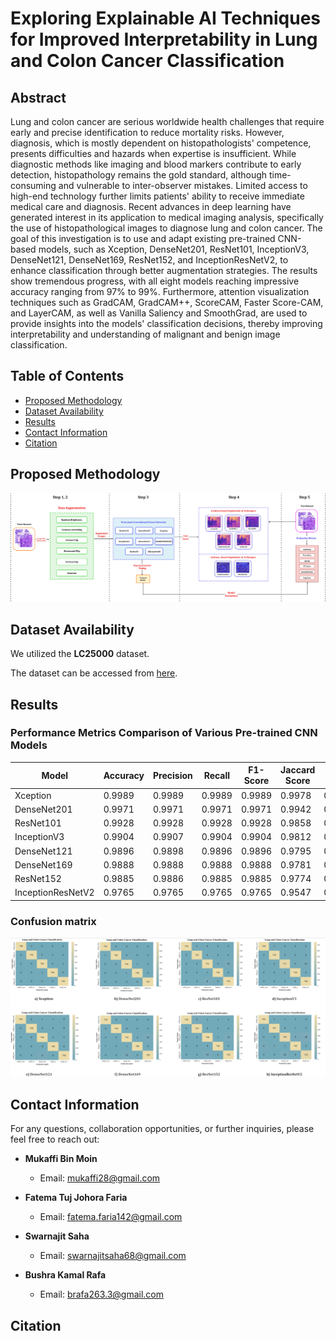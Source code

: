 # Exploring Explainable AI Techniques for Improved Interpretability in Lung and Colon Cancer Classification
## Abstract
Lung and colon cancer are serious worldwide health challenges that require early and precise identification to reduce mortality risks. However, diagnosis, which is mostly dependent on histopathologists' competence, presents difficulties and hazards when expertise is insufficient. While diagnostic methods like imaging and blood markers contribute to early detection, histopathology remains the gold standard, although time-consuming and vulnerable to inter-observer mistakes. Limited access to high-end technology further limits patients' ability to receive immediate medical care and diagnosis. Recent advances in deep learning have generated interest in its application to medical imaging analysis, specifically the use of histopathological images to diagnose lung and colon cancer. The goal of this investigation is to use and adapt existing pre-trained CNN-based models, such as Xception, DenseNet201, ResNet101, InceptionV3, DenseNet121, DenseNet169, ResNet152, and InceptionResNetV2, to enhance classification through better augmentation strategies. The results show tremendous progress, with all eight models reaching impressive accuracy ranging from 97% to 99%. Furthermore, attention visualization techniques such as GradCAM, GradCAM++, ScoreCAM, Faster Score-CAM, and LayerCAM, as well as Vanilla Saliency and SmoothGrad, are used to provide insights into the models' classification decisions, thereby improving interpretability and understanding of malignant and benign image classification.


## Table of Contents
- [Proposed Methodology](#experimental-methodology)
- [Dataset Availability](#dataset-availability)
- [Results](#results)
- [Contact Information](#contact-information)
- [Citation](#citation)


## Proposed Methodology
![Methodology](lung_page-0001.jpg)

    
## Dataset Availability

We utilized the **LC25000** dataset.
<!--, which comprises 25,000 color pictures of lung and colon tissues classified into five categories: colon cancer, benign colonic tissue, lung adenocarcinoma, lung squamous cell carcinoma, and benign lung tissue. Each class consists of 5,000 images cropped to 768 by 768 pixels. The collection is divided into colon and lung image sets in accordance with HIPAA compliance guidelines. It's instrumental in developing diagnostic tools for lung and colon cancers, driving progress in medical imaging research.-->

The dataset can be accessed from [here](https://www.kaggle.com/datasets/xilezhu/lc25000).




## Results
### Performance Metrics Comparison of Various Pre-trained CNN Models
| Model             | Accuracy | Precision | Recall | F1-Score | Jaccard Score | Log Loss |
|-------------------|----------|-----------|--------|----------|---------------|----------|
| Xception          | 0.9989   | 0.9989    | 0.9989 | 0.9989   | 0.9978        | 0.0384   |
| DenseNet201       | 0.9971   | 0.9971    | 0.9971 | 0.9971   | 0.9942        | 0.1057   |
| ResNet101         | 0.9928   | 0.9928    | 0.9928 | 0.9928   | 0.9858        | 0.2595   |
| InceptionV3       | 0.9904   | 0.9907    | 0.9904 | 0.9904   | 0.9812        | 0.3460   |
| DenseNet121       | 0.9896   | 0.9898    | 0.9896 | 0.9896   | 0.9795        | 0.3749   |
| DenseNet169       | 0.9888   | 0.9888    | 0.9888 | 0.9888   | 0.9781        | 0.4037   |
| ResNet152         | 0.9885   | 0.9886    | 0.9885 | 0.9885   | 0.9774        | 0.4133   |
| InceptionResNetV2 | 0.9765   | 0.9765    | 0.9765 | 0.9765   | 0.9547        | 0.8458   |

### Confusion matrix
![Confusion matrix](lung_page-0002.png)


## Contact Information

For any questions, collaboration opportunities, or further inquiries, please feel free to reach out:
- **Mukaffi Bin Moin**
  - Email: [mukaffi28@gmail.com](mailto:mukaffi28@gmail.com)

- **Fatema Tuj Johora Faria**
  - Email: [fatema.faria142@gmail.com](mailto:fatema.faria142@gmail.com)

- **Swarnajit Saha**
  - Email: [swarnajitsaha68@gmail.com](mailto:swarnajitsaha68@gmail.com)
- **Bushra Kamal Rafa**
  - Email: [brafa263.3@gmail.com](mailto:brafa263.3@gmail.com)
    
## Citation

<!-- If you find the dataset or the associated research work helpful, please consider citing our paper:

```bibtex
@misc{faria2023vashantor,
  title={Vashantor: A Large-scale Multilingual Benchmark Dataset for Automated Translation of Bangla Regional Dialects to Bangla Language},
  author={Fatema Tuj Johora Faria and Mukaffi Bin Moin and Ahmed Al Wase and Mehidi Ahmmed and Md. Rabius Sani and Tashreef Muhammad},
  year={2023},
  eprint={2311.11142},
  archivePrefix={arXiv},
  primaryClass={cs.CL}
} -->



